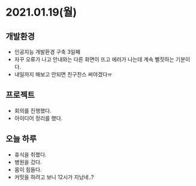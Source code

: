 # 2021.01.19(월)

## 개발환경
- 인공지능 개발환경 구축 3일째
- 자꾸 오류가 나고 안내와는 다른 화면이 뜨고 에러가 나는데 계속 뻘짓하는 기분이다.
- 내일까지 해보고 안되면 친구찬스 써야겠다ㅠ

## 프로젝트
- 회의를 진행했다.
- 아이디어 정리를 했다.

## 오늘 하루
- 휴식을 취했다.
- 병원을 갔다.
- 몸이 힘들다.
- 커밋을 하려고 보니 12시가 지났네..?